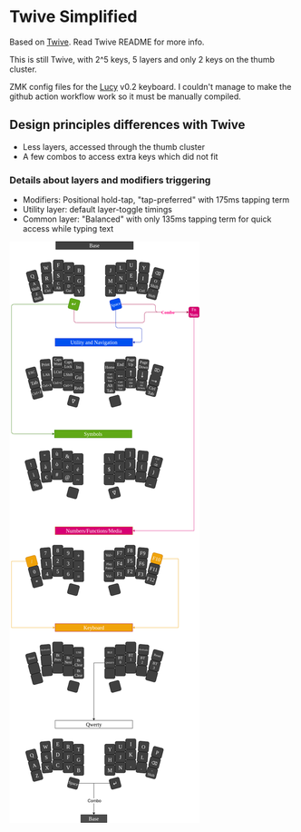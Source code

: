 # Twive Simplified
Based on [Twive](https://github.com/fractalysid/Twive-Layout). Read Twive README for more info.

This is still Twive, with 2^5 keys, 5 layers and only 2 keys on the thumb cluster.

ZMK config files for the [Lucy](https://github.com/fractalysid/Lucy-Keyboard) v0.2 keyboard.
I couldn't manage to make the github action workflow work so it must be manually compiled.

## Design principles differences with Twive
- Less layers, accessed through the thumb cluster
- A few combos to access extra keys which did not fit


### Details about layers and modifiers triggering
- Modifiers: Positional hold-tap, "tap-preferred" with 175ms tapping term
- Utility layer: default layer-toggle timings
- Common layer: "Balanced" with only 135ms tapping term for quick access while typing text

![Twive Simplified Layout](https://github.com/fractalysid/Twive_Simplified/blob/symbols_rework/Twive.png?raw=true)
